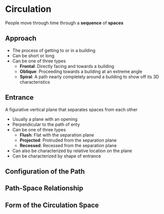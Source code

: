 # Circulation

People move through time through a **sequence** of **spaces**

## Approach

- The process of getting to or in a building
- Can be short or long
- Can be one of three types
	- **Frontal**: Directly facing and towards a building
	- **Oblique**: Proceeding towards a building at an extreme angle
	- **Spiral**: A path nearly completely around a building to show off its 3D characteristics

## Entrance

A figurative vertical plane that separates spaces from each other

- Usually a plane with an opening
- Perpendicular to the path of enty
- Can be one of three types
	- **Flush**: Flat with the separation plane
	- **Projected**: Protruded from the separation plane
	- **Recessed**: Recessed from the separation plane
- Can also be characterized by relative location on the plane
- Can be characterized by shape of entrance


## Configuration of the Path



## Path-Space Relationship

## Form of the Circulation Space
